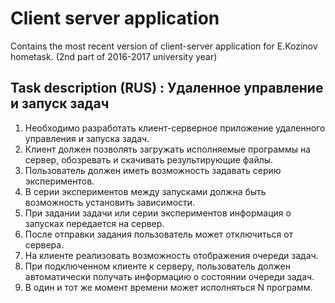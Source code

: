 # Client server application
Contains the most recent version of client-server application for E.Kozinov hometask. (2nd part of 2016-2017 university year)

## Task description (RUS) : Удаленное управление и запуск задач
1. Необходимо разработать клиент-серверное приложение удаленного управления и запуска задач. 
2. Клиент должен позволять загружать исполняемые программы на сервер, обозревать и скачивать результирующие файлы. 
3. Пользователь должен иметь возможность задавать серию экспериментов. 
4. В серии экспериментов между запусками должна быть возможность установить зависимости. 
5. При задании задачи или серии экспериментов информация о запусках передается на сервер. 
6. После отправки задания пользователь может отключиться от сервера. 
7. На клиенте реализовать возможность отображения очереди задач. 
8. При подключенном клиенте к серверу, пользователь должен автоматически получать информацию о состоянии очереди задач. 
9. В один и тот же момент времени может исполняться N программ. 
